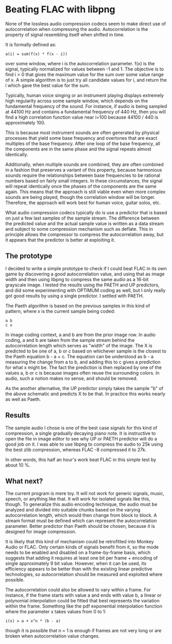 Beating FLAC with libpng
========================

None of the lossless audio compression codecs seem to make direct use of
autocorrelation when compressing the audio. Autocorrelation is the property of
signal resembling itself when shifted in time.

It is formally defined as:

    a(i) = sum(f(x) * f(x - i))

over some window, where i is the autocorrelation parameter. f(x) is the signal,
typically normalized for values between -1 and 1. The objective is to find i >
0 that gives the maximum value for the sum over some value range of x.  A
simple algorithm is to just try all candidate values for i, and return the i
which gave the best value for the sum.

Typically, human voice singing or an instrument playing displays extremely high
regularity across some sample window, which depends on the fundamental
frequency of the sound. For instance, if audio is being sampled at 44100 Hz and
contains a fundamental frequency of 440 Hz, then you will find a high
correlation function value near i=100 because 44100 / 440 is approximately 100.

This is because most instrument sounds are often generated by physical
processes that yield some base frequency and overtones that are exact multiples
of the base frequency. After one loop of the base frequency, all the components
are in the same phase and the signal repeats almost identically.

Additionally, when multiple sounds are combined, they are often combined in a
fashion that preserves a variant of this property, because harmonious sounds
require the relationships between base frequencies to be rational numbers based
on fairly small integers. In these circumstances, the signal will repeat
identically once the phases of the components are the same again. This means
that the approach is still viable even when more complex sounds are being
played, though the correlation window will be longer. Therefore, the approach
will work best for human voice, guitar solos, etc.

What audio compression codecs typically do is use a predictor that is based on
just a few last samples of the sample stream. The difference between the
predicted value and the actual sample value is written as a data stream and
subject to some compression mechanism such as deflate. This in principle allows
the compressor to compress the autocorrelation away, but it appears that the
predictor is better at exploiting it.

The prototype
-------------

I decided to write a simple prototype to check if I could beat FLAC in its own
game by discovering a good autocorrelation value, and using that as image width
and then using libpng to compress the same audio as a 16-bit grayscale image. I
tested the results using the PAETH and UP predictors, and did some
experimenting with OPTIMUM coding as well, but I only really got good results
by using a single predictor. I settled with PAETH.

The Paeth algorithm is based on the previous samples in this kind of pattern,
where x is the current sample being coded:

    a b
    c x

In image coding context, a and b are from the prior image row. In audio coding,
a and b are taken from the sample stream behind the autocorrelation length
which serves as "width" of the image. The X is predicted to be one of a, b or c
based on whichever sample is the closest to the Paeth equation b - a + c. The
equation can be understood as b - a measuring the change from a to b, and
adding this to c gives a prediction for what x might be. The fact the
prediction is then replaced by one of the values a, b or c is because images
often reuse the surrounding colors. In audio, such a notion makes no sense, and
should be removed.

As the another alternative, the UP predictor simply takes the sample "b" of the
above schematic and predicts X to be that. In practice this works nearly as well
as Paeth.

Results
-------

The sample audio I chose is one of the best case signals for this kind of
compression, a single gradually decaying piano note. It is instructive to open
the file in image editor to see why UP or PAETH predictor will do a good job on
it. I was able to use libpng to compress the audio to 25k using the best zlib
compression, whereas FLAC -8 compressed it to 27k.

In other words, this half an hour's work beat FLAC in this simple test by about
10 %.

What next?
----------

The current program is mere toy. It will not work for generic signals, music,
speech, or anything like that. It will work for isolated signals like this,
though. To generalize this audio encoding technique, the audio must be analyzed
and divided into suitable chunks based on the varying autocorrelation length,
which would then change from block to block. A stream format must be defined
which can represent the autocorrelation parameter. Better predictor than Paeth
should be chosen, because it is designed for image compression.

It is likely that this kind of mechanism could be retrofitted into Monkey Audio
or FLAC. Only certain kinds of signals benefit from it, so the mode needs to be
enabled and disabled on a frame-by-frame basis, which suggests that adding it
requires at least one bit per frame + encoding of single approximately 9 bit
value.  However, when it can be used, its efficiency appears to be better than
with the existing linear predictive technologies, so autocorrelation should be
measured and exploited where possible.

The autocorrelation could also be allowed to vary within a frame. For instance,
if the frame starts with value a and ends with value b, a linear or polynomial
interpolation could be fitted that best represents the variation within the
frame. Something like the pdf exponential interpolation function where the
parameter x takes values from 0 to 1:

    i(x) = a + x^n * (b - a)

though it is possible that n = 1 is enough if frames are not very long or are
broken when autocorrelation value changes.
